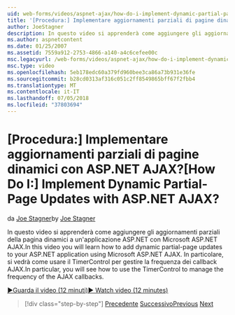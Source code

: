 ```yaml
---
uid: web-forms/videos/aspnet-ajax/how-do-i-implement-dynamic-partial-page-updates-with-aspnet-ajax
title: '[Procedura:] Implementare aggiornamenti parziali di pagine dinamici con ASP.NET AJAX? | Microsoft Docs'
author: JoeStagner
description: In questo video si apprenderà come aggiungere gli aggiornamenti parziali della pagina dinamici a un'applicazione ASP.NET con Microsoft ASP.NET AJAX. In particolare, si noterà come...
ms.author: aspnetcontent
ms.date: 01/25/2007
ms.assetid: 7559a912-2753-4866-a140-a4c6cefee00c
msc.legacyurl: /web-forms/videos/aspnet-ajax/how-do-i-implement-dynamic-partial-page-updates-with-aspnet-ajax
msc.type: video
ms.openlocfilehash: 5eb178edc60a379fd960bee3ca86a73b931e36fe
ms.sourcegitcommit: b28cd0313af316c051c2ff8549865bff67f2fbb4
ms.translationtype: MT
ms.contentlocale: it-IT
ms.lasthandoff: 07/05/2018
ms.locfileid: "37803694"
---
```

<a name="how-do-i-implement-dynamic-partial-page-updates-with-aspnet-ajax"></a><span data-ttu-id="bd510-105">[Procedura:] Implementare aggiornamenti parziali di pagine dinamici con ASP.NET AJAX?</span><span class="sxs-lookup"><span data-stu-id="bd510-105">[How Do I:] Implement Dynamic Partial-Page Updates with ASP.NET AJAX?</span></span>
====================
<span data-ttu-id="bd510-106">da [Joe Stagner](https://github.com/JoeStagner)</span><span class="sxs-lookup"><span data-stu-id="bd510-106">by [Joe Stagner](https://github.com/JoeStagner)</span></span>

<span data-ttu-id="bd510-107">In questo video si apprenderà come aggiungere gli aggiornamenti parziali della pagina dinamici a un'applicazione ASP.NET con Microsoft ASP.NET AJAX.</span><span class="sxs-lookup"><span data-stu-id="bd510-107">In this video you will learn how to add dynamic partial-page updates to your ASP.NET application using Microsoft ASP.NET AJAX.</span></span> <span data-ttu-id="bd510-108">In particolare, si vedrà come usare il TimerControl per gestire la frequenza dei callback AJAX.</span><span class="sxs-lookup"><span data-stu-id="bd510-108">In particular, you will see how to use the TimerControl to manage the frequency of the AJAX callbacks.</span></span>

[<span data-ttu-id="bd510-109">&#9654;Guarda il video (12 minuti)</span><span class="sxs-lookup"><span data-stu-id="bd510-109">&#9654; Watch video (12 minutes)</span></span>](https://channel9.msdn.com/Blogs/ASP-NET-Site-Videos/how-do-i-implement-dynamic-partial-page-updates-with-aspnet-ajax)

> [!div class="step-by-step"]
> <span data-ttu-id="bd510-110">[Precedente](how-do-i-get-started-with-aspnet-ajax.md)
> [Successivo](how-do-i-make-client-side-network-callbacks-with-aspnet-ajax.md)</span><span class="sxs-lookup"><span data-stu-id="bd510-110">[Previous](how-do-i-get-started-with-aspnet-ajax.md)
[Next](how-do-i-make-client-side-network-callbacks-with-aspnet-ajax.md)</span></span>
